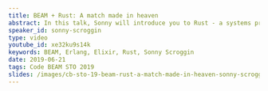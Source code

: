```yaml
---
title: BEAM + Rust: A match made in heaven
abstract: In this talk, Sonny will introduce you to Rust - a systems programming language that aims to empower everyone to build reliable and efficient software and the various methods we can use to integrate with it from the BEAM.
speaker_id: sonny-scroggin
type: video
youtube_id: xe32ku9s14k
keywords: BEAM, Erlang, Elixir, Rust, Sonny Scroggin
date: 2019-06-21
tags: Code BEAM STO 2019
slides: /images/cb-sto-19-beam-rust-a-match-made-in-heaven-sonny-scroggin-compressed.pdf
---
```


